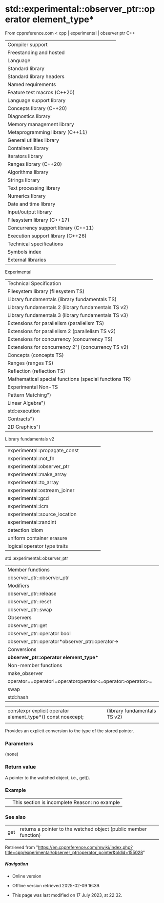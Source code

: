 # std::experimental::observer_ptr<W>::operator element_type\*

From cppreference.com
< cpp‎ | experimental‎ | observer ptr
C++

|  |  |  |  |  |
| --- | --- | --- | --- | --- |
| Compiler support | | | | |
| Freestanding and hosted | | | | |
| Language | | | | |
| Standard library | | | | |
| Standard library headers | | | | |
| Named requirements | | | | |
| Feature test macros (C++20) | | | | |
| Language support library | | | | |
| Concepts library (C++20) | | | | |
| Diagnostics library | | | | |
| Memory management library | | | | |
| Metaprogramming library (C++11) | | | | |
| General utilities library | | | | |
| Containers library | | | | |
| Iterators library | | | | |
| Ranges library (C++20) | | | | |
| Algorithms library | | | | |
| Strings library | | | | |
| Text processing library | | | | |
| Numerics library | | | | |
| Date and time library | | | | |
| Input/output library | | | | |
| Filesystem library (C++17) | | | | |
| Concurrency support library (C++11) | | | | |
| Execution support library (C++26) | | | | |
| Technical specifications | | | | |
| Symbols index | | | | |
| External libraries | | | | |

Experimental

|  |  |  |  |  |
| --- | --- | --- | --- | --- |
| Technical Specification | | | | |
| Filesystem library (filesystem TS) | | | | |
| Library fundamentals (library fundamentals TS) | | | | |
| Library fundamentals 2 (library fundamentals TS v2) | | | | |
| Library fundamentals 3 (library fundamentals TS v3) | | | | |
| Extensions for parallelism (parallelism TS) | | | | |
| Extensions for parallelism 2 (parallelism TS v2) | | | | |
| Extensions for concurrency (concurrency TS) | | | | |
| Extensions for concurrency 2") (concurrency TS v2) | | | | |
| Concepts (concepts TS) | | | | |
| Ranges (ranges TS) | | | | |
| Reflection (reflection TS) | | | | |
| Mathematical special functions (special functions TR) | | | | |
| Experimental Non-TS | | | | |
| Pattern Matching") | | | | |
| Linear Algebra") | | | | |
| std::execution | | | | |
| Contracts") | | | | |
| 2D Graphics") | | | | |

Library fundamentals v2

|  |  |  |  |  |
| --- | --- | --- | --- | --- |
| experimental::propagate_const | | | | |
| experimental::not_fn | | | | |
| experimental::observer_ptr | | | | |
| experimental::make_array | | | | |
| experimental::to_array | | | | |
| experimental::ostream_joiner | | | | |
| experimental::gcd | | | | |
| experimental::lcm | | | | |
| experimental::source_location | | | | |
| experimental::randint | | | | |
| detection idiom | | | | |
| uniform container erasure | | | | |
| logical operator type traits | | | | |

std::experimental::observer_ptr

|  |  |  |  |  |
| --- | --- | --- | --- | --- |
| Member functions | | | | |
| observer_ptr::observer_ptr | | | | |
| Modifiers | | | | |
| observer_ptr::release | | | | |
| observer_ptr::reset | | | | |
| observer_ptr::swap | | | | |
| Observers | | | | |
| observer_ptr::get | | | | |
| observer_ptr::operator bool | | | | |
| observer_ptr::operator\*observer_ptr::operator-> | | | | |
| Conversions | | | | |
| ****observer_ptr::operator element_type\***** | | | | |
| Non-member functions | | | | |
| make_observer | | | | |
| operator==operator!=operator<operator>operator<=operator>operator>= | | | | |
| swap | | | | |
| std::hash | | | | |

|  |  |  |
| --- | --- | --- |
| constexpr explicit operator element_type\*() const noexcept; |  | (library fundamentals TS v2) |
|  |  |  |

Provides an explicit conversion to the type of the stored pointer.

### Parameters

(none)

### Return value

A pointer to the watched object, i.e., get().

### Example

|  |  |
| --- | --- |
|  | This section is incomplete Reason: no example |

### See also

|  |  |
| --- | --- |
| get | returns a pointer to the watched object   (public member function) |

Retrieved from "<https://en.cppreference.com/mwiki/index.php?title=cpp/experimental/observer_ptr/operator_pointer&oldid=155028>"

##### Navigation

- Online version
- Offline version retrieved 2025-02-09 16:39.

- This page was last modified on 17 July 2023, at 22:32.